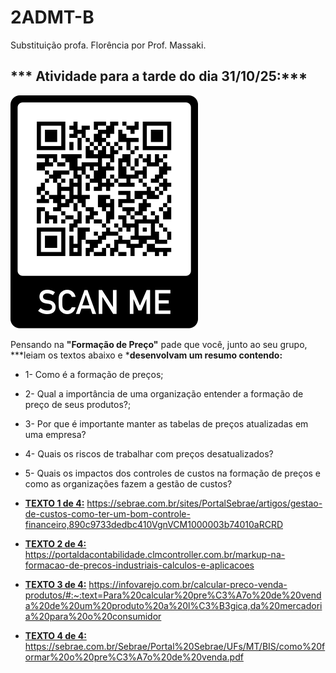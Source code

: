 # 2ADMT-B
Substituição profa. Florência por Prof. Massaki.
## *** Atividade para a tarde do dia 31/10/25:***
![QRcodeAtividade](https://github.com/igarashimassaki/2ADMT-B/blob/main/QR_code_2ADMT-B.png)

Pensando na **"Formação de Preço"** pade que você, junto ao seu grupo, ***leiam os textos abaixo e ***desenvolvam um resumo contendo:**
- 1- Como é a formação de preços;
- 2- Qual a importância de uma organização entender a formação de preço de seus produtos?;
- 3- Por que é importante manter as tabelas de preços atualizadas em uma empresa?
- 4- Quais os riscos de trabalhar com preços desatualizados?
- 5- Quais os impactos dos controles de custos na formação de preços e como as organizações fazem a gestão de custos?

- [**TEXTO 1 de 4:**](https://sebrae.com.br/sites/PortalSebrae/artigos/gestao-de-custos-como-ter-um-bom-controle-financeiro,890c9733dedbc410VgnVCM1000003b74010aRCRD)
https://sebrae.com.br/sites/PortalSebrae/artigos/gestao-de-custos-como-ter-um-bom-controle-financeiro,890c9733dedbc410VgnVCM1000003b74010aRCRD


- [**TEXTO 2 de 4:**](https://portaldacontabilidade.clmcontroller.com.br/markup-na-formacao-de-precos-industriais-calculos-e-aplicacoes/)
https://portaldacontabilidade.clmcontroller.com.br/markup-na-formacao-de-precos-industriais-calculos-e-aplicacoes


- [**TEXTO 3 de 4:**](https://infovarejo.com.br/calcular-preco-venda-produtos/#:~:text=Para%20calcular%20pre%C3%A7o%20de%20venda%20de%20um%20produto%20a%20l%C3%B3gica,da%20mercadoria%20para%20o%20consumidor)
https://infovarejo.com.br/calcular-preco-venda-produtos/#:~:text=Para%20calcular%20pre%C3%A7o%20de%20venda%20de%20um%20produto%20a%20l%C3%B3gica,da%20mercadoria%20para%20o%20consumidor


- [**TEXTO 4 de 4:**](https://sebrae.com.br/Sebrae/Portal%20Sebrae/UFs/MT/BIS/como%20formar%20o%20pre%C3%A7o%20de%20venda.pdf)
https://sebrae.com.br/Sebrae/Portal%20Sebrae/UFs/MT/BIS/como%20formar%20o%20pre%C3%A7o%20de%20venda.pdf
